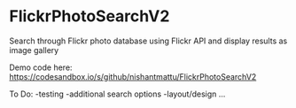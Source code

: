 # FlickrPhotoSearchV2

Search through Flickr photo database using Flickr API and display results as image gallery

Demo code here: https://codesandbox.io/s/github/nishantmattu/FlickrPhotoSearchV2

To Do:
-testing
-additional search options
-layout/design
...
